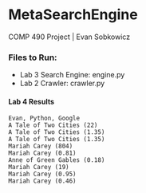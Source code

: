 # MetaSearchEngine
COMP 490 Project  |  Evan Sobkowicz

### Files to Run:

* Lab 3 Search Engine: engine.py
* Lab 2 Crawler: crawler.py


#### Lab 4 Results

```
Evan, Python, Google
A Tale of Two Cities (22)
A Tale of Two Cities (1.35)
A Tale of Two Cities (1.35)
Mariah Carey (804)
Mariah Carey (0.81)
Anne of Green Gables (0.18)
Mariah Carey (19)
Mariah Carey (0.95)
Mariah Carey (0.46)
```
